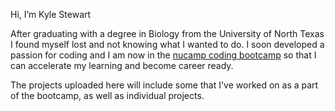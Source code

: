 Hi, I’m Kyle Stewart  

After graduating with a degree in Biology from the University of North Texas I found myself lost and not knowing what I wanted to do. I soon developed a passion for coding and I am now in the [nucamp coding bootcamp](https://www.nucamp.co/) so that I can accelerate my learning and become career ready.  

The projects uploaded here will include some that I've worked on as a part of the bootcamp, as well as individual projects.

